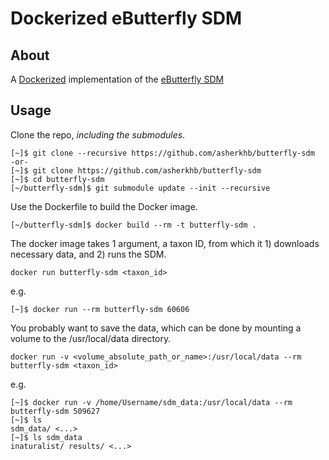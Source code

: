 # Dockerized eButterfly SDM

## About
A [Dockerized](https://www.docker.com/what-docker) implementation of the [eButterfly SDM](https://github.com/jcoliver/ebutterfly-sdm)

## Usage
Clone the repo, *including the submodules*.

```
[~]$ git clone --recursive https://github.com/asherkhb/butterfly-sdm
-or-
[~]$ git clone https://github.com/asherkhb/butterfly-sdm
[~]$ cd butterfly-sdm
[~/butterfly-sdm]$ git submodule update --init --recursive
```

Use the Dockerfile to build the Docker image.

```
[~/butterfly-sdm]$ docker build --rm -t butterfly-sdm .
```

The docker image takes 1 argument, a taxon ID, from which it 1) downloads necessary data, and 2) runs the SDM.

```
docker run butterfly-sdm <taxon_id>
```

e.g.
```
[~]$ docker run --rm butterfly-sdm 60606
```

You probably want to save the data, which can be done by mounting a volume to the /usr/local/data directory.
```
docker run -v <volume_absolute_path_or_name>:/usr/local/data --rm butterfly-sdm <taxon_id>
```

e.g.
```
[~]$ docker run -v /home/Username/sdm_data:/usr/local/data --rm butterfly-sdm 509627
[~]$ ls
sdm_data/ <...>
[~]$ ls sdm_data
inaturalist/ results/ <...>
```

